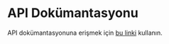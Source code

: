 API Dokümantasyonu
==================

API dokümantasyonuna erişmek için [bu linki](https://docs.api.omu.sh) kullanın.
